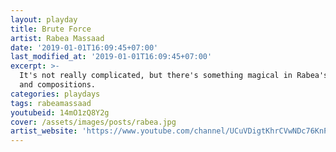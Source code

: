 ```yaml
---
layout: playday
title: Brute Force
artist: Rabea Massaad
date: '2019-01-01T16:09:45+07:00'
last_modified_at: '2019-01-01T16:09:45+07:00'
excerpt: >-
  It's not really complicated, but there's something magical in Rabea's riffs
  and compositions.
categories: playdays
tags: rabeamassaad
youtubeid: 14mO1zQ8Y2g
cover: /assets/images/posts/rabea.jpg
artist_website: 'https://www.youtube.com/channel/UCuVDigtKhrCVwNDc76KnPUA'
---
```


